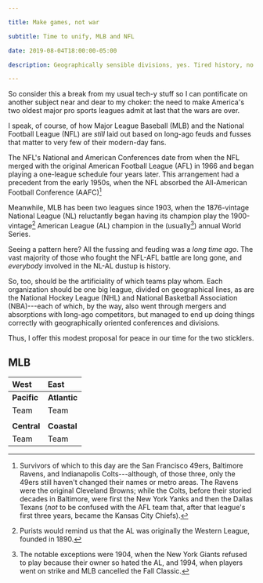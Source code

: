 ```yaml
---

title: Make games, not war

subtitle: Time to unify, MLB and NFL

date: 2019-08-04T18:00:00-05:00

description: Geographically sensible divisions, yes. Tired history, no.

---
```


So consider this a break from my usual tech-y stuff so I can pontificate on another subject near and dear to my choker: the need to make America's two oldest major pro sports leagues admit at last that the wars are over.

I speak, of course, of how Major League Baseball (MLB) and the National Football League (NFL) are *still* laid out based on long-ago feuds and fusses that matter to very few of their modern-day fans.

The NFL's National and American Conferences date from when the NFL merged with the original American Football League (AFL) in 1966 and began playing a one-league schedule four years later. This arrangement had a precedent from the early 1950s, when the NFL absorbed the All-American Football Conference (AAFC)[^AAFC]

[^AAFC]: Survivors of which to this day are the San Francisco 49ers, Baltimore Ravens, and Indianapolis Colts---although, of those three, only the 49ers still haven't changed their names or metro areas. The Ravens were the original Cleveland Browns; while the Colts, before their storied decades in Baltimore, were first the New York Yanks and then the Dallas Texans (*not* to be confused with the AFL team that, after that league's first three years, became the Kansas City Chiefs).

Meanwhile, MLB has been two leagues since 1903, when the 1876-vintage National League (NL) reluctantly began having its champion play the 1900-vintage[^ALWL] American League (AL) champion in the (usually[^WS]) annual World Series.

[^ALWL]: Purists would remind us that the AL was originally the Western League, founded in 1890.

[^WS]: The notable exceptions were 1904, when the New York Giants refused to play because their owner so hated the AL, and 1994, when players went on strike and MLB cancelled the Fall Classic.

Seeing a pattern here? All the fussing and feuding was a *long time ago*. The vast majority of those who fought the NFL-AFL battle are long gone, and *everybody* involved in the NL-AL dustup is history.

So, too, should be the artificiality of which teams play whom. Each organization should be one big league, divided on geographical lines, as are the National Hockey League (NHL) and National Basketball Association (NBA)---each of which, by the way, also went through mergers and absorptions with long-ago competitors, but managed to end up doing things correctly with geographically oriented conferences and divisions.

Thus, I offer this modest proposal for peace in our time for the two sticklers.

## MLB

| West | East |
|:--|:--|
| **Pacific** | **Atlantic** |
| Team | Team |
|        |        |
| **Central** | **Coastal** |
| Team | Team |